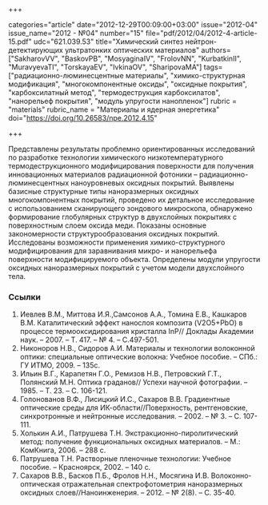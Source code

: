 +++

categories="article"
date="2012-12-29T00:09:00+03:00"
issue="2012-04"
issue_name="2012 - №04"
number="15"
file="pdf/2012/04/2012-4-article-15.pdf"
udc="621.039.53"
title="Химический синтез нейтрон- детектирующих ультратонких оптических материалов"
authors=["SakharovVV", "BaskovPB", "MosyaginaIV", "FrolovNN", "KurbatkinII", "MuravyevaTI", "TorskayaEV", "IvkinaOV", "SharipovaMA"]
tags=["радиационно-люминесцентные материалы", "химико-структурная модификация", "многокомпонентные оксиды", "оксидные покрытия", "карбоксилатный метод", "термодеструкция карбоксилатов", "нанорельеф покрытия", "модуль упругости нанопленок"]
rubric = "materials"
rubric_name = "Материалы и ядерная энергетика"
doi="https://doi.org/10.26583/npe.2012.4.15"

+++

Представлены результаты проблемно ориентированных исследований по разработке технологии химического низкотемпературного термодеструкционного модифицирования поверхности для получения инновационных материалов радиационной фотоники – радиационно-люминесцентных наноуровневых оксидных покрытий. Выявлены базисные структурные типы наноразмерных оксидных многокомпонентных покрытий, проведено их детальное исследование с использованием сканирующего зондового микроскопа, обнаружено формирование глобулярных структур в двухслойных покрытиях с поверхностным слоем оксида меди. Показаны основные закономерности структурообразования оксидных покрытий. Исследованы возможности применения химико-структурного модифицирования для заравнивания микро- и нанорельефа поверхности модифицируемого объекта. Определены модули упругости оксидных наноразмерных покрытий с учетом модели двухслойного тела.

### Ссылки

1. Иевлев В.М., Миттова И.Я.,Самсонов А.А., Томина Е.В., Кашкаров В.М. Каталитический эффект нанослоя композита (V2O5+PbO) в процессе термооксидирования кристалла InP// Доклады Академии наук. – 2007. – Т. 417. – № 4. – С.497-501.
2. Никоноров Н.В., Сидоров А.И. Материалы и технологии волоконной оптики: специальные оптические волокна: Учебное пособие. – СПб.: ГУ ИТМО, 2009. – 135с.
3. Ильин В.Г., Карапетян Г.О., Ремизов Н.В., Петровский Г.Т., Полянский М.Н. Оптика граданов// Успехи научной фотографии. – 1985. – Т. 23. – С. 106-121.
4. Голонованов В.Ф., Лисицкий И.С., Сахаров В.В. Градиентные оптические среды для ИК-области//Поверхность, рентгеновские, синхротронные и нейтронные исследования. – 2002. – № 3. – С. 107-111.
5. Холькин А.И., Патрушева Т.Н. Экстракционно-пиролитический метод: получение функциональных оксидных материалов. – М.: КомКнига, 2006. – 288 с.
6. Патрушева Т.Н. Растворные пленочные технологии: Учебное пособие. – Красноярск, 2002. – 140 с.
7. Сахаров В.В., Басков П.Б., Фролов Н.Н., Мосягина И.В. Волоконно-оптическая отражательная спектрофотометрия наноразмерных оксидных слоев//Наноинженерия. – 2012. – № 2(8). – С. 35-40.